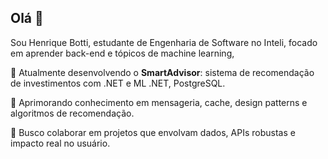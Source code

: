 ## Olá 👋

Sou Henrique Botti, estudante de Engenharia de Software no Inteli, focado em aprender back-end e tópicos de machine learning, 

🔭 Atualmente desenvolvendo o **SmartAdvisor**: sistema de recomendação de investimentos com .NET e ML .NET, PostgreSQL.

🌱 Aprimorando conhecimento em mensageria, cache, design patterns e algoritmos de recomendação. 

👯 Busco colaborar em projetos que envolvam dados, APIs robustas e impacto real no usuário.


<!--
**botti373/botti373** is a ✨ _special_ ✨ repository because its `README.md` (this file) appears on your GitHub profile.

Here are some ideas to get you started:

- 🔭 I’m currently working on ...
- 🌱 I’m currently learning ...
- 👯 I’m looking to collaborate on ...
- 🤔 I’m looking for help with ...
- 💬 Ask me about ...
- 📫 How to reach me: ...
- 😄 Pronouns: ...
- ⚡ Fun fact: ...
-->
